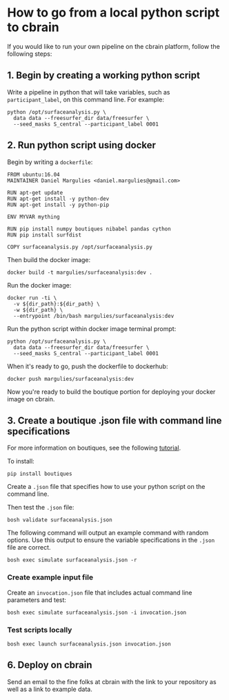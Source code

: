 # How to go from a local python script to cbrain

If you would like to run your own pipeline on the cbrain platform, follow the following steps:

## 1. Begin by creating a working python script

Write a pipeline in python that will take variables, such as `participant_label`, on this command line. For example:

    python /opt/surfaceanalysis.py \
      data data --freesurfer_dir data/freesurfer \
      --seed_masks S_central --participant_label 0001

## 2. Run python script using docker

Begin by writing a `dockerfile`:

    FROM ubuntu:16.04
    MAINTAINER Daniel Margulies <daniel.margulies@gmail.com>

    RUN apt-get update
    RUN apt-get install -y python-dev
    RUN apt-get install -y python-pip

    ENV MYVAR mything

    RUN pip install numpy boutiques nibabel pandas cython
    RUN pip install surfdist

    COPY surfaceanalysis.py /opt/surfaceanalysis.py

Then build the docker image:

    docker build -t margulies/surfaceanalysis:dev .

Run the docker image:

    docker run -ti \
      -v ${dir_path}:${dir_path} \
      -w ${dir_path} \
      --entrypoint /bin/bash margulies/surfaceanalysis:dev

Run the python script within docker image terminal prompt:

    python /opt/surfaceanalysis.py \
      data data --freesurfer_dir data/freesurfer \
      --seed_masks S_central --participant_label 0001

When it's ready to go, push the dockerfile to dockerhub:

    docker push margulies/surfaceanalysis:dev

Now you're ready to build the boutique portion for deploying your docker image on cbrain.

## 3. Create a boutique .json file with command line specifications

For more information on boutiques, see the following  [tutorial](https://github.com/boutiques/boutiques/blob/master/examples/Getting%20Started%20with%20Boutiques.ipynb).

To install:

    pip install boutiques

Create a `.json` file that specifies how to use your python script on the command line.

Then test the `.json` file:

    bosh validate surfaceanalysis.json

The following command will output an example command with random options. Use this output to ensure the variable specifications in the `.json` file are correct.

    bosh exec simulate surfaceanalysis.json -r

### Create example input file

Create an `invocation.json` file that includes actual command line parameters and test:

    bosh exec simulate surfaceanalysis.json -i invocation.json

### Test scripts locally

    bosh exec launch surfaceanalysis.json invocation.json

## 6. Deploy on cbrain

Send an email to the fine folks at cbrain with the link to your repository as well as a link to example data.
